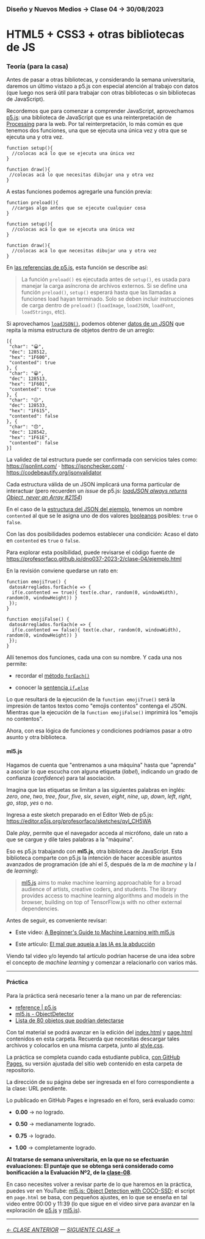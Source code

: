 ### Diseño y Nuevos Medios → Clase 04 → 30/08/2023

# HTML5 + CSS3 + otras bibliotecas de JS

### Teoría (para la casa)

Antes de pasar a otras bibliotecas, y considerando la semana universitaria, daremos un último vistazo a p5.js con especial atención al trabajo con datos (que luego nos será útil para trabajar con otras bibliotecas o sin bibliotecas de JavaScript).

Recordemos que para comenzar a comprender JavaScript, aprovechamos [p5.js](https://p5js.org/es/): una biblioteca de JavaScript que es una reinterpretación de [Processing](https://processing.org/) para la web. Por tal reinterpretación, lo más común es que tenemos dos funciones, una que se ejecuta una única vez y otra que se ejecuta una y otra vez. 

```
function setup(){
  //colocas acá lo que se ejecuta una única vez
}

function draw(){
 //colocas acá lo que necesitas dibujar una y otra vez
}
```

A estas funciones podemos agregarle una función previa:

```
function preload(){
  //cargas algo antes que se ejecute cualquier cosa
}

function setup(){
  //colocas acá lo que se ejecuta una única vez
}

function draw(){
  //colocas acá lo que necesitas dibujar una y otra vez
}
```

En [las referencias de p5.js](https://p5js.org/es/reference/#/p5/preload), esta función se describe así:

> La función `preload()` es ejecutada antes de `setup()`, es usada para manejar la carga asíncrona de archivos externos. Si se define una función `preload()`, `setup()` esperará hasta que las llamadas a funciones load hayan terminado. Solo se deben incluir instrucciones de carga dentro de `preload()` (`loadImage`, `loadJSON`, `loadFont`, `loadStrings`, etc).

Si aprovechamos [`loadJSON()`](https://p5js.org/es/reference/#/p5/loadJSON), podemos obtener [datos de un JSON](https://raw.githubusercontent.com/profesorfaco/dno037-2023-2/main/clase-04/ejemplo.json) que repita la misma estructura de objetos dentro de un arreglo:

```
[{
 "char": "😀",
 "dec": 128512,
 "hex": "1F600",
 "contented": true
}, {
 "char": "😁",
 "dec": 128513,
 "hex": "1F601",
 "contented": true
}, {
 "char": "😕",
 "dec": 128533,
 "hex": "1F615",
 "contented": false
}, {
 "char": "😞",
 "dec": 128542,
 "hex": "1F61E",
 "contented": false
}]
```

La validez de tal estructura puede ser confirmada con servicios tales como: https://jsonlint.com/ · https://jsonchecker.com/ · https://codebeautify.org/jsonvalidator

Cada estructura válida de un JSON implicará una forma particular de interactuar (pero recuerden un *issue* de p5.js: [*loadJSON always returns Object, never an Array #2154*](https://github.com/processing/p5.js/issues/2154#issuecomment-578892245))

En el caso de la [estructura del JSON del ejemplo](https://raw.githubusercontent.com/profesorfaco/dno037-2023-2/main/clase-04/ejemplo.json), tenemos un nombre `contented` al que se le asigna uno de dos valores [booleanos](https://es.wikipedia.org/wiki/Funci%C3%B3n_booleana) posibles: `true` o `false`.

Con las dos posibilidades podemos establecer una condición: Acaso el dato en `contented` es `true` o `false`. 

Para explorar esta posibilidad, puede revisarse el código fuente de https://profesorfaco.github.io/dno037-2023-2/clase-04/ejemplo.html

En la revisión conviene quedarse un rato en:

```
function emojiTrue() {
 datosArreglados.forEach(e => {
  if(e.contented == true){ text(e.char, random(0, windowWidth), random(0, windowHeight)) }
 });
}

function emojiFalse() {
 datosArreglados.forEach(e => {
  if(e.contented == false){ text(e.char, random(0, windowWidth), random(0, windowHeight)) }
 });
}
```

Allí tenemos dos funciones, cada una con su nombre. Y cada una nos permite:

- recordar el [método `forEach()`](https://developer.mozilla.org/es/docs/Web/JavaScript/Reference/Global_Objects/Array/forEach)

- conocer la [sentencia `if…else`](https://developer.mozilla.org/es/docs/Web/JavaScript/Reference/Statements/if...else)

Lo que resultará de la ejecución de la `function emojiTrue()` será la impresión de tantos textos como "emojis contentos" contenga el JSON. Mientras que la ejecución de la `function emojiFalse()` imprimirá los "emojis no contentos".

Ahora, con esa lógica de funciones y condiciones podríamos pasar a otro asunto y otra biblioteca. 

#### ml5.js

Hagamos de cuenta que "entrenamos a una máquina" hasta que "aprenda" a asociar lo que escucha con alguna etiqueta (*label*), indicando un grado de confianza (*confidence*) para tal asociación. 

Imagina que las etiquetas se limitan a las siguientes palabras en inglés: *zero*, *one*, *two*, *tree*, *four*, *five*, *six*, *seven*, *eight*, *nine*, *up*, *down*, *left*, *right*, *go*, *stop*, *yes* o *no*.

Ingresa a este sketch preparado en el Editor Web de p5.js: https://editor.p5js.org/profesorfaco/sketches/qyl_CH5WA

Dale *play*, permite que el navegador acceda al micrófono, dale un rato a que se cargue y dile tales palabras a la "máquina".

Eso es p5.js trabajando con **ml5.js**, otra biblioteca de JavaScript. Esta biblioteca comparte con p5.js la intención de hacer accesible asuntos avanzados de programación (de ahí el *5*, después de la *m* de *machine* y la *l* de *learning*):

> [ml5.js](https://ml5js.org/) aims to make machine learning approachable for a broad audience of artists, creative coders, and students. The library provides access to machine learning algorithms and models in the browser, building on top of TensorFlow.js with no other external dependencies.

Antes de seguir, es conveniente revisar: 

- Este video: [A Beginner's Guide to Machine Learning with ml5.js](https://www.youtube.com/watch?v=jmznx0Q1fP0)

- Este artículo: [El mal que aqueja a las IA es la abducción](https://hipermediaciones.com/2023/08/21/el-mal-que-aqueja-a-las-ia-es-la-abduccion/)

Viendo tal video y/o leyendo tal artículo podrían hacerse de una idea sobre el concepto de *machine learning* y comenzar a relacionarlo con varios más.

- - - - - - - - - - - - -

#### Práctica

Para la práctica será necesario tener a la mano un par de referencias:

- [reference | p5.js](https://p5js.org/es/reference/) 
- [ml5.js - ObjectDetector](https://learn.ml5js.org/#/reference/object-detector)
- [Lista de 80 objetos que podrían detectarse](https://github.com/ml5js/ml5-library/blob/main/src/utils/COCO_CLASSES.js)

Con tal material se podrá avanzar en la edición del [index.html](https://profesorfaco.github.io/dno037-2023-2/clase-04/) y [page.html](https://profesorfaco.github.io/dno037-2023-2/clase-04/page.html?esta=pic-01.jpg) contenidos en esta carpeta. Recuerda que necesitas descargar tales archivos y colocarlos en una misma carpeta, junto al [style.css](https://github.com/profesorfaco/dno037-2023-2/blob/main/clase-04/style.css).

La práctica se completa cuando cada estudiante publica, [con GitHub Pages](https://docs.github.com/es/pages/getting-started-with-github-pages/configuring-a-publishing-source-for-your-github-pages-site#publishing-from-a-branch), su versión ajustada del sitio web contenido en esta carpeta de repositorio.

La dirección de su página debe ser ingresada en el foro correspondiente a la clase: URL pendiente.

Lo publicado en GitHub Pages e ingresado en el foro, será evaluado como:

- **0.00** → no logrado.

- **0.50** → medianamente logrado.

- **0.75** → logrado.

- **1.00** → completamente logrado.

**Al tratarse de semana universitaria, en la que no se efectuarán evaluaciones: El puntaje que se obtenga será considerado como bonificación a la Evaluación Nº2, de la [clase-08](https://github.com/profesorfaco/dno037-2023-2/tree/main/clase-08)**.

En caso necesites volver a revisar parte de lo que haremos en la práctica, puedes ver en YouTube: [ml5.js: Object Detection with COCO-SSD](https://youtu.be/QEzRxnuaZCk?si=9VfMo2d2XWObEBeP); el script en `page.html` se basa, con pequeños ajustes, en lo que se enseña en tal video entre 00:00 y 11:39 (lo que sigue en el video sirve para avanzar en la exploración de [p5.js](https://p5js.org/es/) y [ml5.js](https://ml5js.org/)).

- - - - - - - 

###### [← CLASE ANTERIOR](https://github.com/profesorfaco/dno037-2023-2/tree/main/clase-03) — [SIGUIENTE CLASE →](https://github.com/profesorfaco/dno037-2023-2/tree/main/clase-05)
